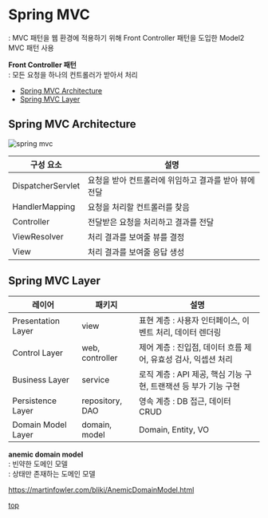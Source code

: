 # Spring MVC
: MVC 패턴을 웹 환경에 적용하기 위해 Front Controller 패턴을 도입한 Model2 MVC 패턴 사용      

**Front Controller 패턴**    
: 모든 요청을 하나의 컨트롤러가 받아서 처리   


- [Spring MVC Architecture](#spring-mvc-architecture)
- [Spring MVC Layer](#spring-mvc-layer) 
 


## Spring MVC Architecture

![spring mvc](https://docs.spring.io/spring/docs/4.3.x/spring-framework-reference/html/images/mvc.png)


구성 요소  | 설명
---|---
DispatcherServlet | 요청을 받아 컨트롤러에 위임하고 결과를 받아 뷰에 전달
HandlerMapping    | 요청을 처리할 컨트롤러를 찾음
Controller        | 전달받은 요청을 처리하고 결과를 전달  
ViewResolver      | 처리 결과를 보여줄 뷰를 결정
View              | 처리 결과를 보여줄 응답 생성



## Spring MVC Layer 

레이어 | 패키지 | 설명 | 
---|---|---
Presentation Layer  | view | 표현 계층 : 사용자 인터페이스, 이벤트 처리, 데이터 렌더링 
Control Layer       | web, controller | 제어 계층 : 진입점, 데이터 흐름 제어, 유효성 검사, 익셉션 처리
Business Layer      | service | 로직 계층 : API 제공, 핵심 기능 구현, 트랜잭션 등 부가 기능 구현
Persistence Layer   | repository, DAO | 영속 계층 : DB 접근, 데이터 CRUD 
Domain Model Layer  | domain, model | Domain, Entity, VO 


**anemic domain model**   
: 빈약한 도메인 모델    
: 상태만 존재하는 도메인 모델  

https://martinfowler.com/bliki/AnemicDomainModel.html



[top](#spring-mvc)